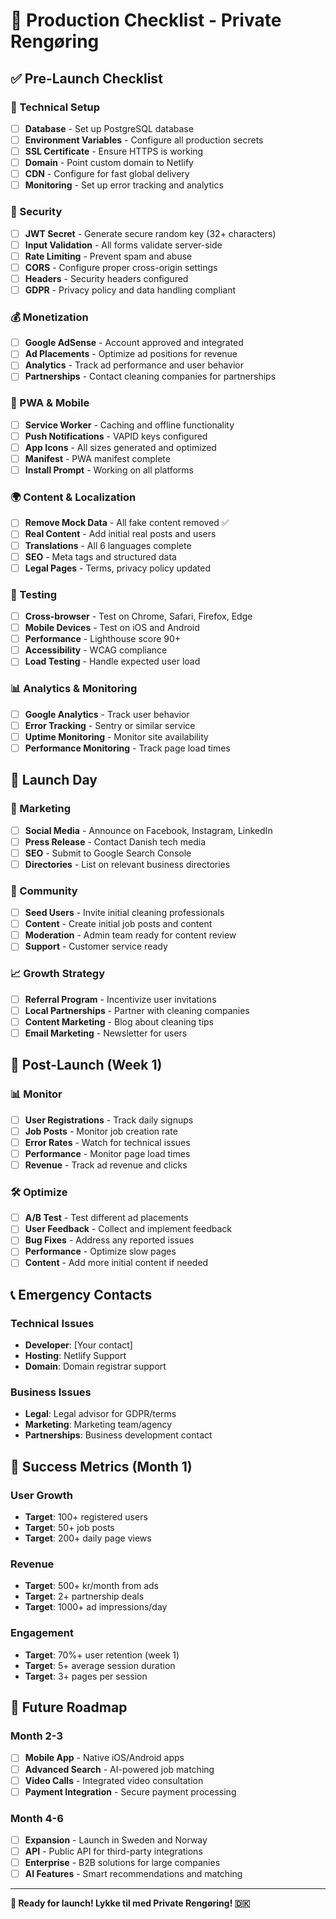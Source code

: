 # 🚀 Production Checklist - Private Rengøring

## ✅ Pre-Launch Checklist

### 🔧 Technical Setup
- [ ] **Database** - Set up PostgreSQL database
- [ ] **Environment Variables** - Configure all production secrets
- [ ] **SSL Certificate** - Ensure HTTPS is working
- [ ] **Domain** - Point custom domain to Netlify
- [ ] **CDN** - Configure for fast global delivery
- [ ] **Monitoring** - Set up error tracking and analytics

### 🔐 Security
- [ ] **JWT Secret** - Generate secure random key (32+ characters)
- [ ] **Input Validation** - All forms validate server-side
- [ ] **Rate Limiting** - Prevent spam and abuse
- [ ] **CORS** - Configure proper cross-origin settings
- [ ] **Headers** - Security headers configured
- [ ] **GDPR** - Privacy policy and data handling compliant

### 💰 Monetization
- [ ] **Google AdSense** - Account approved and integrated
- [ ] **Ad Placements** - Optimize ad positions for revenue
- [ ] **Analytics** - Track ad performance and user behavior
- [ ] **Partnerships** - Contact cleaning companies for partnerships

### 📱 PWA & Mobile
- [ ] **Service Worker** - Caching and offline functionality
- [ ] **Push Notifications** - VAPID keys configured
- [ ] **App Icons** - All sizes generated and optimized
- [ ] **Manifest** - PWA manifest complete
- [ ] **Install Prompt** - Working on all platforms

### 🌍 Content & Localization
- [ ] **Remove Mock Data** - All fake content removed ✅
- [ ] **Real Content** - Add initial real posts and users
- [ ] **Translations** - All 6 languages complete
- [ ] **SEO** - Meta tags and structured data
- [ ] **Legal Pages** - Terms, privacy policy updated

### 🧪 Testing
- [ ] **Cross-browser** - Test on Chrome, Safari, Firefox, Edge
- [ ] **Mobile Devices** - Test on iOS and Android
- [ ] **Performance** - Lighthouse score 90+
- [ ] **Accessibility** - WCAG compliance
- [ ] **Load Testing** - Handle expected user load

### 📊 Analytics & Monitoring
- [ ] **Google Analytics** - Track user behavior
- [ ] **Error Tracking** - Sentry or similar service
- [ ] **Uptime Monitoring** - Monitor site availability
- [ ] **Performance Monitoring** - Track page load times

## 🚀 Launch Day

### 📢 Marketing
- [ ] **Social Media** - Announce on Facebook, Instagram, LinkedIn
- [ ] **Press Release** - Contact Danish tech media
- [ ] **SEO** - Submit to Google Search Console
- [ ] **Directories** - List on relevant business directories

### 👥 Community
- [ ] **Seed Users** - Invite initial cleaning professionals
- [ ] **Content** - Create initial job posts and content
- [ ] **Moderation** - Admin team ready for content review
- [ ] **Support** - Customer service ready

### 📈 Growth Strategy
- [ ] **Referral Program** - Incentivize user invitations
- [ ] **Local Partnerships** - Partner with cleaning companies
- [ ] **Content Marketing** - Blog about cleaning tips
- [ ] **Email Marketing** - Newsletter for users

## 🔄 Post-Launch (Week 1)

### 📊 Monitor
- [ ] **User Registrations** - Track daily signups
- [ ] **Job Posts** - Monitor job creation rate
- [ ] **Error Rates** - Watch for technical issues
- [ ] **Performance** - Monitor page load times
- [ ] **Revenue** - Track ad revenue and clicks

### 🛠️ Optimize
- [ ] **A/B Test** - Test different ad placements
- [ ] **User Feedback** - Collect and implement feedback
- [ ] **Bug Fixes** - Address any reported issues
- [ ] **Performance** - Optimize slow pages
- [ ] **Content** - Add more initial content if needed

## 📞 Emergency Contacts

### Technical Issues
- **Developer**: [Your contact]
- **Hosting**: Netlify Support
- **Domain**: Domain registrar support

### Business Issues
- **Legal**: Legal advisor for GDPR/terms
- **Marketing**: Marketing team/agency
- **Partnerships**: Business development contact

## 🎯 Success Metrics (Month 1)

### User Growth
- **Target**: 100+ registered users
- **Target**: 50+ job posts
- **Target**: 200+ daily page views

### Revenue
- **Target**: 500+ kr/month from ads
- **Target**: 2+ partnership deals
- **Target**: 1000+ ad impressions/day

### Engagement
- **Target**: 70%+ user retention (week 1)
- **Target**: 5+ average session duration
- **Target**: 3+ pages per session

## 🔮 Future Roadmap

### Month 2-3
- [ ] **Mobile App** - Native iOS/Android apps
- [ ] **Advanced Search** - AI-powered job matching
- [ ] **Video Calls** - Integrated video consultation
- [ ] **Payment Integration** - Secure payment processing

### Month 4-6
- [ ] **Expansion** - Launch in Sweden and Norway
- [ ] **API** - Public API for third-party integrations
- [ ] **Enterprise** - B2B solutions for large companies
- [ ] **AI Features** - Smart recommendations and matching

---

**🎉 Ready for launch! Lykke til med Private Rengøring! 🇩🇰**